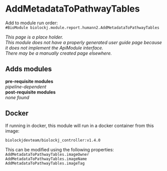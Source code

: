# AddMetadataToPathwayTables
Add to module run order:                    
`#BioModule biolockj.module.report.humann2.AddMetadataToPathwayTables`

*This page is a place holder.*                   
*This module does not have a properly generated user guide page because it does not implement the ApiModule interface.*                   
*There may be a manually created page elsewhere.*

## Adds modules 
**pre-requisite modules**                    
*pipeline-dependent*                   
**post-requisite modules**                    
*none found*                   

## Docker 
If running in docker, this module will run in a docker container from this image:<br>
```
biolockjdevteam/biolockj_controller:v1.4.0
```
This can be modified using the following properties:<br>
`AddMetadataToPathwayTables.imageOwner`<br>
`AddMetadataToPathwayTables.imageName`<br>
`AddMetadataToPathwayTables.imageTag`<br>

